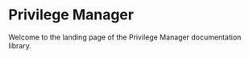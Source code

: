 [title]: # (Privilege Manager)
[tags]: # (role,cli)
[priority]: # (100)

# Privilege Manager

Welcome to the landing page of the Privilege Manager documentation library.